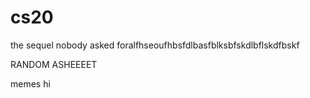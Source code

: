 # cs20

the sequel nobody asked foralfhseoufhbsfdlbasfblksbfskdlbflskdfbskf

RANDOM ASHEEEET

memes
hi